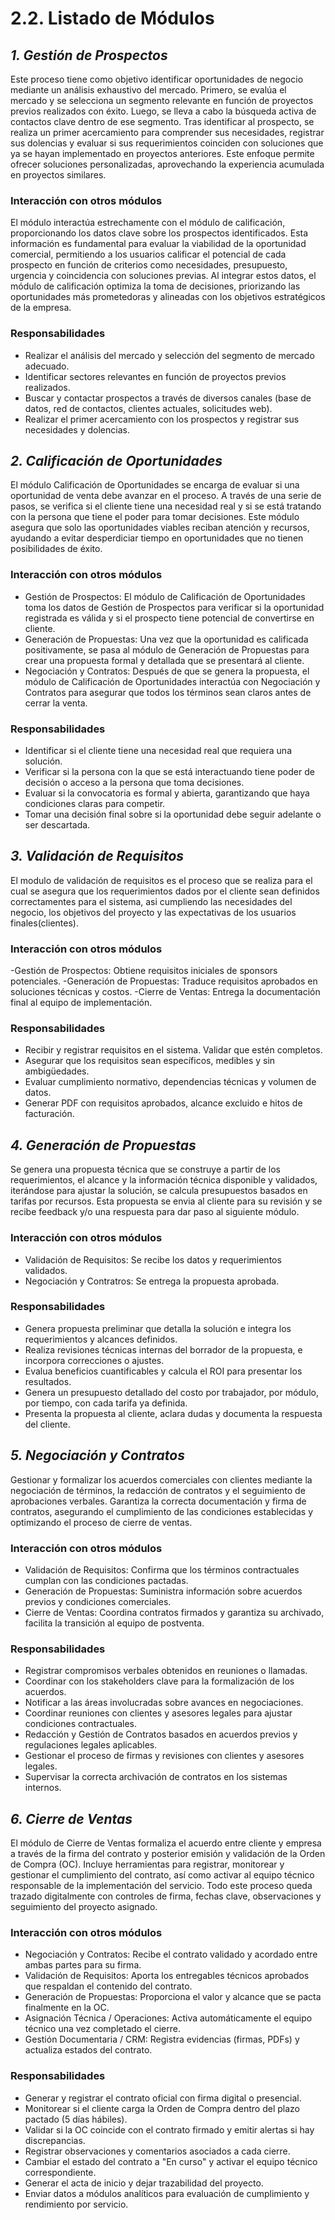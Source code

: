 # 2.2. Listado de Módulos

## *1. Gestión de Prospectos*

Este proceso tiene como objetivo identificar oportunidades de negocio mediante un análisis exhaustivo del mercado. Primero, se evalúa el mercado y se selecciona un segmento relevante en función de proyectos previos realizados con éxito. Luego, se lleva a cabo la búsqueda activa de contactos clave dentro de ese segmento. Tras identificar al prospecto, se realiza un primer acercamiento para comprender sus necesidades, registrar sus dolencias y evaluar si sus requerimientos coinciden con soluciones que ya se hayan implementado en proyectos anteriores. Este enfoque permite ofrecer soluciones personalizadas, aprovechando la experiencia acumulada en proyectos similares.

### Interacción con otros módulos

El módulo interactúa estrechamente con el módulo de calificación, proporcionando los datos clave sobre los prospectos identificados. Esta información es fundamental para evaluar la viabilidad de la oportunidad comercial, permitiendo a los usuarios calificar el potencial de cada prospecto en función de criterios como necesidades, presupuesto, urgencia y coincidencia con soluciones previas. Al integrar estos datos, el módulo de calificación optimiza la toma de decisiones, priorizando las oportunidades más prometedoras y alineadas con los objetivos estratégicos de la empresa.

### Responsabilidades

- Realizar el análisis del mercado y selección del segmento de mercado adecuado.
- Identificar sectores relevantes en función de proyectos previos realizados.
- Buscar y contactar prospectos a través de diversos canales (base de datos, red de contactos, clientes actuales, solicitudes web).
- Realizar el primer acercamiento con los prospectos y registrar sus necesidades y dolencias.

## *2. Calificación de Oportunidades*

El módulo Calificación de Oportunidades se encarga de evaluar si una oportunidad de venta debe avanzar en el proceso. A través de una serie de pasos, se verifica si el cliente tiene una necesidad real y si se está tratando con la persona que tiene el poder para tomar decisiones. Este módulo asegura que solo las oportunidades viables reciban atención y recursos, ayudando a evitar desperdiciar tiempo en oportunidades que no tienen posibilidades de éxito.

### Interacción con otros módulos

- Gestión de Prospectos: El módulo de Calificación de Oportunidades toma los datos de Gestión de Prospectos para verificar si la oportunidad registrada es válida y si el prospecto tiene potencial de convertirse en cliente.
- Generación de Propuestas: Una vez que la oportunidad es calificada positivamente, se pasa al módulo de Generación de Propuestas para crear una propuesta formal y detallada que se presentará al cliente.
- Negociación y Contratos: Después de que se genera la propuesta, el módulo de Calificación de Oportunidades interactúa con Negociación y Contratos para asegurar que todos los términos sean claros antes de cerrar la venta.

### Responsabilidades

- Identificar si el cliente tiene una necesidad real que requiera una solución.
- Verificar si la persona con la que se está interactuando tiene poder de decisión o acceso a la persona que toma decisiones.
- Evaluar si la convocatoria es formal y abierta, garantizando que haya condiciones claras para competir.
- Tomar una decisión final sobre si la oportunidad debe seguir adelante o ser descartada.

## *3. Validación de Requisitos*

El modulo de validación de requisitos es el proceso que se realiza para  el cual se asegura que los requerimientos dados por el cliente sean  definidos correctamentes para el sistema, asi cumpliendo las necesidades del negocio, los objetivos del proyecto y las expectativas de los usuarios finales(clientes).

### Interacción con otros módulos

-Gestión de Prospectos: Obtiene requisitos iniciales de sponsors potenciales.
-Generación de Propuestas: Traduce requisitos aprobados en soluciones técnicas y costos.
-Cierre de Ventas: Entrega la documentación final al equipo de implementación.

### Responsabilidades

- Recibir y registrar requisitos en eI sistema. Validar que estén completos.
- Asegurar que los requisitos sean específicos, medibles y sin ambigüedades.
- Evaluar cumplimiento normativo, dependencias técnicas y volumen de datos.
- Generar PDF con requisitos aprobados, alcance excluido e hitos de facturación.

## *4. Generación de Propuestas*

Se genera una propuesta técnica que se construye a partir de los requerimientos, el alcance y la información técnica disponible y validados, iterándose para ajustar la solución, se calcula presupuestos basados en tarifas por recursos. Esta propuesta se envia al cliente para su revisión y se recibe feedback y/o una respuesta para dar paso al siguiente módulo.

### Interacción con otros módulos

- Validación de Requisitos: Se recibe los datos y requerimientos validados.
- Negociación y Contratros: Se entrega la propuesta aprobada.

### Responsabilidades

-  Genera propuesta preliminar que detalla la solución e integra los requerimientos y alcances definidos.
-  Realiza revisiones técnicas internas del borrador de la propuesta, e incorpora correcciones o ajustes.
-  Evalua beneficios cuantificables y calcula el ROI para presentar los resultados.
-  Genera un presupuesto detallado del costo por trabajador, por módulo, por tiempo, con cada tarifa ya definida.
-  Presenta la propuesta al cliente, aclara dudas y documenta la respuesta del cliente.

## *5. Negociación y Contratos*

Gestionar y formalizar los acuerdos comerciales con clientes mediante la negociación de términos, la redacción de contratos y el seguimiento de aprobaciones verbales. Garantiza la correcta documentación y firma de contratos, asegurando el cumplimiento de las condiciones establecidas y optimizando el proceso de cierre de ventas.

### Interacción con otros módulos

- Validación de Requisitos: Confirma que los términos contractuales cumplan con las condiciones pactadas.
- Generación de Propuestas: Suministra información sobre acuerdos previos y condiciones comerciales.
- Cierre de Ventas: Coordina contratos firmados y garantiza su archivado, facilita la transición al equipo de postventa.

### Responsabilidades

- Registrar compromisos verbales obtenidos en reuniones o llamadas.
- Coordinar con los stakeholders clave para la formalización de los acuerdos.
- Notificar a las áreas involucradas sobre avances en negociaciones.
- Coordinar reuniones con clientes y asesores legales para ajustar condiciones contractuales.
- Redacción y Gestión de Contratos basados en acuerdos previos y regulaciones legales aplicables.
- Gestionar el proceso de firmas y revisiones con clientes y asesores legales.
- Supervisar la correcta archivación de contratos en los sistemas internos.

## *6. Cierre de Ventas*

El módulo de Cierre de Ventas formaliza el acuerdo entre cliente y empresa a través de la firma del contrato y posterior emisión y validación de la Orden de Compra (OC). Incluye herramientas para registrar, monitorear y gestionar el cumplimiento del contrato, así como activar al equipo técnico responsable de la implementación del servicio. Todo este proceso queda trazado digitalmente con controles de firma, fechas clave, observaciones y seguimiento del proyecto asignado.

### Interacción con otros módulos

- Negociación y Contratos: Recibe el contrato validado y acordado entre ambas partes para su firma.
- Validación de Requisitos: Aporta los entregables técnicos aprobados que respaldan el contenido del contrato.
- Generación de Propuestas: Proporciona el valor y alcance que se pacta finalmente en la OC.
- Asignación Técnica / Operaciones: Activa automáticamente el equipo técnico una vez completado el cierre.
- Gestión Documentaria / CRM: Registra evidencias (firmas, PDFs) y actualiza estados del contrato.

### Responsabilidades

- Generar y registrar el contrato oficial con firma digital o presencial.
- Monitorear si el cliente carga la Orden de Compra dentro del plazo pactado (5 días hábiles).
- Validar si la OC coincide con el contrato firmado y emitir alertas si hay discrepancias.
- Registrar observaciones y comentarios asociados a cada cierre.
- Cambiar el estado del contrato a "En curso" y activar el equipo técnico correspondiente.
- Generar el acta de inicio y dejar trazabilidad del proyecto.
- Enviar datos a módulos analíticos para evaluación de cumplimiento y rendimiento por servicio.

